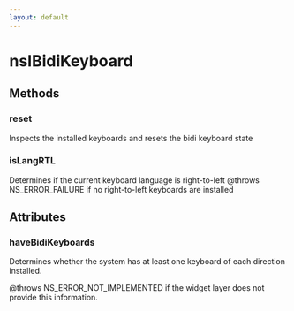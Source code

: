 ```yaml
---
layout: default
---
```


# nsIBidiKeyboard #

## Methods ##

### reset ###

Inspects the installed keyboards and resets the bidi keyboard state


### isLangRTL ###

Determines if the current keyboard language is right-to-left
@throws NS_ERROR_FAILURE if no right-to-left keyboards are installed


## Attributes ##

### haveBidiKeyboards ###

Determines whether the system has at least one keyboard of each direction
installed.

@throws NS_ERROR_NOT_IMPLEMENTED if the widget layer does not provide this
information.

